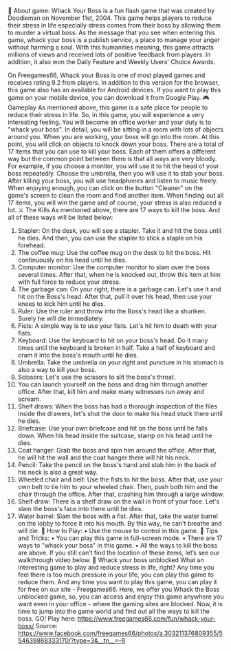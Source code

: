 🔰 About game:
Whack Your Boss is a fun flash game that was created by Doodieman on November 11st, 2004. This game helps players to reduce their stress in life especially stress comes from their boss by allowing them to murder a virtual boss. As the message that you see when entering this game, whack your boss is a publish service, a place to manage your anger without harming a soul. With this humanities meaning, this game attracts millions of views and received lots of positive feedback from players. In addition, it also won the Daily Feature and Weekly Users' Choice Awards.
 
On Freegames66, Whack your Boss is one of most played games and receives rating 9.2 from players.
In addition to this version for the browser, this game also has an available for Android devices. If you want to play this game on your mobile device, you can download it from Google Play.
🎮 Gameplay
As mentioned above, this game is a safe place for people to reduce their stress in life. So, in this game, you will experience a very interesting feeling. You will become an office worker and your duty is to "whack your boss".
In detail, you will be sitting in a room with lots of objects around you. When you are working, your boss will go into the room. At this point, you will click on objects to knock down your boss. There are a total of 17 items that you can use to kill your boss. Each of them offers a different way but the common point between them is that all ways are very bloody. For example, if you choose a monitor, you will use it to hit the head of your boss repeatedly. Choose the umbrella, then you will use it to stab your boss.
After killing your boss, you will use headphones and listen to music freely. When enjoying enough, you can click on the button "Cleaner" on the game's screen to clean the room and find another item. When finding out all 17 items, you will win the game and of course, your stress is also reduced a lot.
⚔️ The Kills
As mentioned above, there are 17 ways to kill the boss. And all of these ways will be listed below:
1.	Stapler: On the desk, you will see a stapler. Take it and hit the boss until he dies. And then, you can use the stapler to stick a staple on his forehead.
2.	The coffee mug: Use the coffee mug on the desk to hit the boss. Hit continuously on his head until he dies.
3.	Computer monitor: Use the computer monitor to slam over the boss several times. After that, when he is knocked out, throw this item at him with full force to reduce your stress.
4.	The garbage can: On your right, there is a garbage can. Let's use it and hit on the Boss's head. After that, pull it over his head, then use your knees to kick him until he dies.
5.	Ruler: Use the ruler and throw into the Boss's head like a shuriken. Surely he will die immediately.
6.	Fists: A simple way is to use your fists. Let's hit him to death with your fists.
7.	Keyboard: Use the keyboard to hit on your boss's head. Do it many times until the keyboard is broken in half. Take a half of keyboard and cram it into the boss's mouth until he dies.
8.	Umbrella: Take the umbrella on your right and puncture in his stomach is also a way to kill your boss.
9.	Scissors: Let's use the scissors to slit the boss's throat.
10.	You can launch yourself on the boss and drag him through another office. After that, kill him and make many witnesses run away and scream.
11.	Shelf draws: When the boss has had a thorough inspection of the files inside the drawers, let's shut the door to make his head stuck there until he dies.
12.	Briefcase: Use your own briefcase and hit on the boss until he falls down. When his head inside the suitcase, stamp on his head until he dies.
13.	Coat hanger: Grab the boss and spin him around the office. After that, he will hit the wall and the coat hanger there will hit his neck.
14.	Pencil: Take the pencil on the boss's hand and stab him in the back of his neck is also a great way.
15.	Wheeled chair and belt: Use the fists to hit the boss. After that, use your own belt to tie him to your wheeled chair. Then, push both him and the chair through the office. After that, crashing him through a large window.
16.	Shelf draw: There is a shelf draw on the wall in front of your face. Let's slam the boss's face into there until he dies.
17.	Water barrel: Slam the boss with a fist. After that, take the water barrel on the lobby to force it into his mouth. By this way, he can't breathe and will die.
🔰 How to Play:
•	Use the mouse to control in this game.
🔰 Tips and Tricks:
•	You can play this game in full-screen mode.
•	There are 17 ways to "whack your boss" in this game.
•	All the ways to kill the boss are above. If you still can’t find the location of these items, let’s see our walkthrough video below.
🔰 Whack your boss unblocked
What an interesting game to play and reduce stress in life, right? Any time you feel there is too much pressure in your life, you can play this game to reduce them. And any time you want to play this game, you can play it for free on our site - Freegames66. Here, we offer you Whack the Boss unblocked game, so, you can access and enjoy this game anywhere you want even in your office - where the gaming sites are blocked.
Now, it is time to jump into the game world and find out all the ways to kill the boss. GO!
Play here: https://www.freegames66.com/fun/whack-your-boss/
Source: https://www.facebook.com/freegames66/photos/a.303211376809355/554639868333170/?type=3&__tn__=-R


